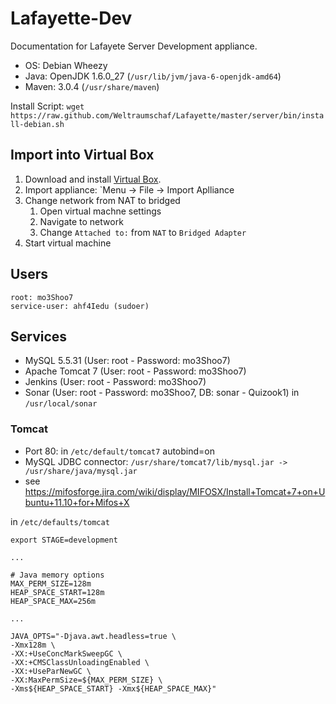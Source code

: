 # Lafayette-Dev

Documentation for Lafayete Server Development appliance.

- OS: Debian Wheezy
- Java: OpenJDK 1.6.0_27 (`/usr/lib/jvm/java-6-openjdk-amd64`)
- Maven: 3.0.4 (`/usr/share/maven`)

Install Script: `wget https://raw.github.com/Weltraumschaf/Lafayette/master/server/bin/install-debian.sh`

## Import into Virtual Box

1. Download and install [Virtual Box][1]. 
2. Import appliance: `Menu -> File -> Import Aplliance
3. Change network from NAT to bridged
    1. Open virtual machne settings
    2. Navigate to network
    3. Change `Attached to:` from `NAT` to `Bridged Adapter`
4. Start virtual machine

## Users

    root: mo3Shoo7
    service-user: ahf4Iedu (sudoer)

## Services

* MySQL 5.5.31 (User: root - Password: mo3Shoo7)
* Apache Tomcat 7 (User: root - Password: mo3Shoo7)
* Jenkins (User: root - Password: mo3Shoo7)
* Sonar (User: root - Password: mo3Shoo7, DB: sonar - Quizook1) in `/usr/local/sonar`

### Tomcat

- Port 80: in `/etc/default/tomcat7` autobind=on
- MySQL JDBC connector: `/usr/share/tomcat7/lib/mysql.jar -> /usr/share/java/mysql.jar`
- see https://mifosforge.jira.com/wiki/display/MIFOSX/Install+Tomcat+7+on+Ubuntu+11.10+for+Mifos+X

in `/etc/defaults/tomcat`

    export STAGE=development
    
    ...

    # Java memory options
    MAX_PERM_SIZE=128m
    HEAP_SPACE_START=128m
    HEAP_SPACE_MAX=256m

    ...

    JAVA_OPTS="-Djava.awt.headless=true \
    -Xmx128m \
    -XX:+UseConcMarkSweepGC \
    -XX:+CMSClassUnloadingEnabled \
    -XX:+UseParNewGC \
    -XX:MaxPermSize=${MAX_PERM_SIZE} \
    -Xms${HEAP_SPACE_START} -Xmx${HEAP_SPACE_MAX}"

[1]: https://www.virtualbox.org/wiki/Downloads